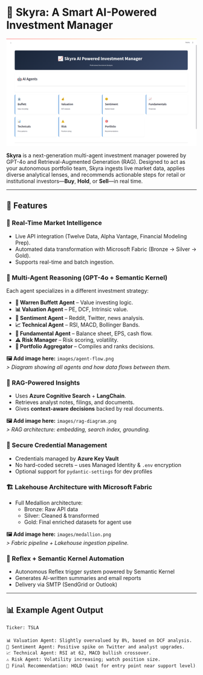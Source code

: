 # 🌌 Skyra: A Smart AI-Powered Investment Manager

<p align="center">
  <img src="images/app.png" alt="Skyra App Interface" width="700"/>
</p>

**Skyra** is a next-generation multi-agent investment manager powered by GPT-4o and Retrieval-Augmented Generation (RAG). Designed to act as your autonomous portfolio team, Skyra ingests live market data, applies diverse analytical lenses, and recommends actionable steps for retail or institutional investors—**Buy**, **Hold**, or **Sell**—in real time.

---

## 🚀 Features

### 🔁 Real-Time Market Intelligence
- Live API integration (Twelve Data, Alpha Vantage, Financial Modeling Prep).
- Automated data transformation with Microsoft Fabric (Bronze → Silver → Gold).
- Supports real-time and batch ingestion.

### 🤖 Multi-Agent Reasoning (GPT-4o + Semantic Kernel)
Each agent specializes in a different investment strategy:

- **🧠 Warren Buffett Agent** – Value investing logic.
- **📊 Valuation Agent** – PE, DCF, Intrinsic value.
- **💬 Sentiment Agent** – Reddit, Twitter, news analysis.
- **📈 Technical Agent** – RSI, MACD, Bollinger Bands.
- **🧾 Fundamental Agent** – Balance sheet, EPS, cash flow.
- **⚠️ Risk Manager** – Risk scoring, volatility.
- **🧩 Portfolio Aggregator** – Compiles and ranks decisions.

**🖼️ Add image here:** `images/agent-flow.png`  
_> Diagram showing all agents and how data flows between them._

### 🧠 RAG-Powered Insights
- Uses **Azure Cognitive Search** + **LangChain**.
- Retrieves analyst notes, filings, and documents.
- Gives **context-aware decisions** backed by real documents.

**🖼️ Add image here:** `images/rag-diagram.png`  
_> RAG architecture: embedding, search index, grounding._

### 🔐 Secure Credential Management
- Credentials managed by **Azure Key Vault**
- No hard-coded secrets – uses Managed Identity & `.env` encryption
- Optional support for `pydantic-settings` for dev profiles

### 🏗️ Lakehouse Architecture with Microsoft Fabric
- Full Medallion architecture:  
  - Bronze: Raw API data  
  - Silver: Cleaned & transformed  
  - Gold: Final enriched datasets for agent use

**🖼️ Add image here:** `images/medallion.png`  
_> Fabric pipeline + Lakehouse ingestion pipeline._

### 📨 Reflex + Semantic Kernel Automation
- Autonomous Reflex trigger system powered by Semantic Kernel
- Generates AI-written summaries and email reports
- Delivery via SMTP (SendGrid or Outlook)

---

## 📊 Example Agent Output

```txt
Ticker: TSLA

📊 Valuation Agent: Slightly overvalued by 8%, based on DCF analysis.
💬 Sentiment Agent: Positive spike on Twitter and analyst upgrades.
📈 Technical Agent: RSI at 62, MACD bullish crossover.
⚠️ Risk Agent: Volatility increasing; watch position size.
🧩 Final Recommendation: HOLD (wait for entry point near support level).
